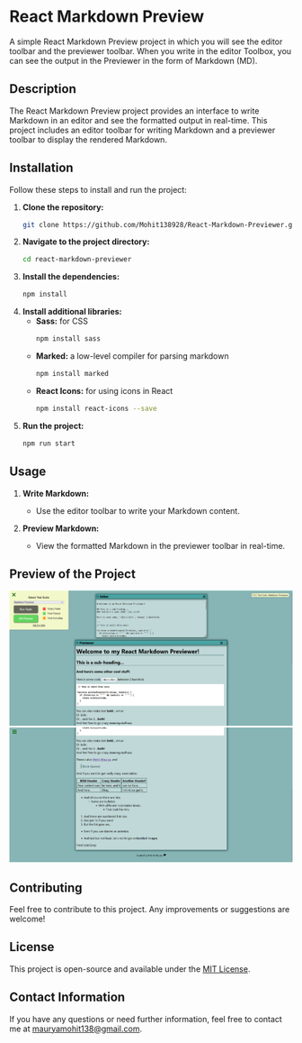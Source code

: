 # React Markdown Preview

A simple React Markdown Preview project in which you will see the editor toolbar and the previewer toolbar. When you write in the editor Toolbox, you can see the output in the Previewer in the form of Markdown (MD).

## Description

The React Markdown Preview project provides an interface to write Markdown in an editor and see the formatted output in real-time. This project includes an editor toolbar for writing Markdown and a previewer toolbar to display the rendered Markdown.

## Installation

Follow these steps to install and run the project:

1. **Clone the repository:**
   ```sh
   git clone https://github.com/Mohit138928/React-Markdown-Previewer.git
   ```
2. **Navigate to the project directory:**
   ```sh
   cd react-markdown-previewer
   ```
3. **Install the dependencies:**
   ```sh
   npm install
   ```
4. **Install additional libraries:**
   - **Sass:** for CSS
     ```sh
     npm install sass
     ```
   - **Marked:** a low-level compiler for parsing markdown
     ```sh
     npm install marked
     ```
   - **React Icons:** for using icons in React
     ```sh
     npm install react-icons --save
     ```
5. **Run the project:**
   ```sh
   npm run start
   ```

## Usage

1. **Write Markdown:**

   - Use the editor toolbar to write your Markdown content.

2. **Preview Markdown:**
   - View the formatted Markdown in the previewer toolbar in real-time.

## Preview of the Project

![Preview-1](/src/Screenshots/Preview-1.png)
![Preview-2](/src/Screenshots/Preview-2.png)

## Contributing

Feel free to contribute to this project. Any improvements or suggestions are welcome!

## License

This project is open-source and available under the [MIT License](LICENSE).

## Contact Information

If you have any questions or need further information, feel free to contact me at mauryamohit138@gmail.com.
